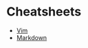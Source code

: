 # Cheatsheets

* [Vim](https://vim.rtorr.com/)
* [Markdown](https://github.com/adam-p/markdown-here/wiki/Markdown-Cheatsheet)

